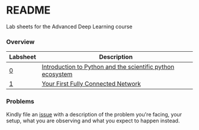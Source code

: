 # README

Lab sheets for the Advanced Deep Learning course

### Overview

| Labsheet | Description |
|----------|-------------|
| [0](Lab_0_Python_Intro/0%20-%20Contents.ipynb) | [Introduction to Python and the scientific python ecosystem](Lab_0_Python_Intro/0%20-%20Contents.ipynb) |
| [1](Lab_1_DNNs/Lab%20sheet%201.ipynb) | [Your First Fully Connected Network](Lab_1_DNNs/Lab%20sheet%201.ipynb) |

### Problems

Kindly file an
[issue](https://github.com/COMSM0018-Applied-Deep-Learning/labsheets/issues)
with a description of the problem you're facing, your setup, what you are
observing and what you expect to happen instead.
